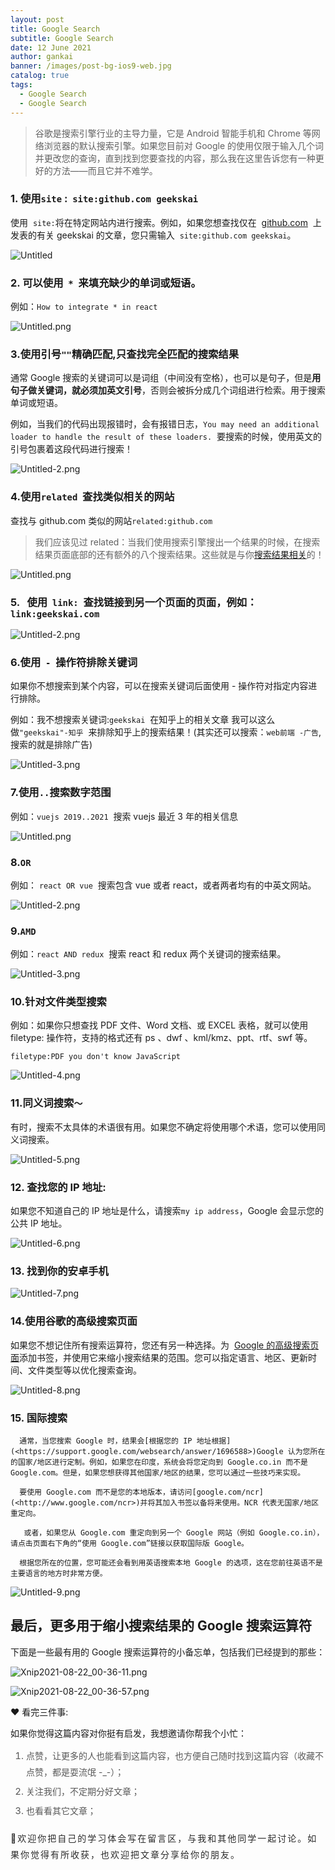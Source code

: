 ```yaml
---
layout: post
title: Google Search
subtitle: Google Search
date: 12 June 2021
author: gankai
banner: /images/post-bg-ios9-web.jpg
catalog: true
tags:
  - Google Search
  - Google Search
---
```


> 谷歌是搜索引擎行业的主导力量，它是 Android 智能手机和 Chrome 等网络浏览器的默认搜索引擎。如果您目前对 Google 的使用仅限于输入几个词并更改您的查询，直到找到您要查找的内容，那么我在这里告诉您有一种更好的方法——而且它并不难学。

### 1. 使用`site` :  `site:github.com geekskai`

使用  `site:`将在特定网站内进行搜索。例如，如果您想查找仅在  [github.com](http://github.com/)  上发表的有关 geekskai 的文章，您只需输入  `site:github.com geekskai`。

![Untitled](https://s3.us-west-2.amazonaws.com/secure.notion-static.com/29650b10-ca49-424d-9e31-da2b23f63207/Untitled.png?X-Amz-Algorithm=AWS4-HMAC-SHA256&X-Amz-Credential=AKIAT73L2G45O3KS52Y5%2F20210821%2Fus-west-2%2Fs3%2Faws4_request&X-Amz-Date=20210821T160753Z&X-Amz-Expires=86400&X-Amz-Signature=3593c91a2d34a2e81fe2c451c197a0e6f77484fa34254a898da8b786ca8e0920&X-Amz-SignedHeaders=host&response-content-disposition=filename%20%3D%22Untitled.png%22)

### 2. 可以使用  `*`  来填充缺少的单词或短语。

例如：`How to integrate * in react`

![Untitled.png](https://p6-juejin.byteimg.com/tos-cn-i-k3u1fbpfcp/efe114e6228b41a685330a8b14614a19~tplv-k3u1fbpfcp-watermark.image)

### 3.使用引号`""`精确匹配,只查找完全匹配的搜索结果

通常 Google 搜索的关键词可以是词组（中间没有空格），也可以是句子，但是**用句子做关键词，就必须加英文引号**，否则会被拆分成几个词组进行检索。用于搜索单词或短语。

例如，当我们的代码出现报错时，会有报错日志，`You may need an additional loader to handle the result of these loaders.`  要搜索的时候，使用英文的引号包裹着这段代码进行搜索！

![Untitled-2.png](https://p3-juejin.byteimg.com/tos-cn-i-k3u1fbpfcp/f72e12f23e534e8883aba64e74ce5ee9~tplv-k3u1fbpfcp-watermark.image)

### 4.使用`related`  查找类似相关的网站

查找与 github.com 类似的网站`related:github.com`

> 我们应该见过 related：当我们使用搜索引擎搜出一个结果的时候，在搜索结果页面底部的还有额外的八个搜索结果。这些就是与你[搜索结果相关](https://www.siteguru.co/seo-academy/related-searches)的！

![Untitled.png](https://p3-juejin.byteimg.com/tos-cn-i-k3u1fbpfcp/8d852ba9f08d44169205be4c0839ab69~tplv-k3u1fbpfcp-watermark.image)

### **5.**   使用  `link:`  查找链接到另一个页面的页面，例如：`link:geekskai.com`

![Untitled-2.png](https://p6-juejin.byteimg.com/tos-cn-i-k3u1fbpfcp/b6a8058a5e834015a81315cc70439a82~tplv-k3u1fbpfcp-watermark.image)

### 6.使用  `-`  操作符排除关键词

如果你不想搜索到某个内容，可以在搜索关键词后面使用 - 操作符对指定内容进行排除。

例如：我不想搜索关键词:`geekskai`  在知乎上的相关文章 我可以这么做`"geekskai"-知乎`  来排除知乎上的搜索结果！(其实还可以搜索：`web前端 -广告`,搜索的就是排除广告)

![Untitled-3.png](https://p1-juejin.byteimg.com/tos-cn-i-k3u1fbpfcp/217b06738b464fc79f5902d13027cd89~tplv-k3u1fbpfcp-watermark.image)

### 7.使用`..`搜索数字范围

例如：`vuejs 2019..2021`  搜索 vuejs 最近 3 年的相关信息

![Untitled.png](https://p3-juejin.byteimg.com/tos-cn-i-k3u1fbpfcp/784117e637a44abb9869136e571d5e69~tplv-k3u1fbpfcp-watermark.image)

### 8.`OR`

例如： `react OR vue`  搜索包含 vue 或者 react，或者两者均有的中英文网站。

![Untitled-2.png](https://p6-juejin.byteimg.com/tos-cn-i-k3u1fbpfcp/e4963fcbbadb44c791bc34a73eb3f8e5~tplv-k3u1fbpfcp-watermark.image)

### 9.`AMD`

例如：`react AND redux`  搜索 react 和 redux 两个关键词的搜索结果。

![Untitled-3.png](https://p9-juejin.byteimg.com/tos-cn-i-k3u1fbpfcp/4c26399f66814a389d7b19f6ba26784b~tplv-k3u1fbpfcp-watermark.image)

### 10.针对文件类型搜索

例如：如果你只想查找 PDF 文件、Word 文档、或 EXCEL 表格，就可以使用 filetype: 操作符，支持的格式还有 ps 、dwf 、kml/kmz、ppt、rtf、swf 等。

`filetype:PDF you don't know JavaScript`

![Untitled-4.png](https://p6-juejin.byteimg.com/tos-cn-i-k3u1fbpfcp/1c3cbf712f8c422596209c9a795cca21~tplv-k3u1fbpfcp-watermark.image)

### 11.同义词搜索`～`

有时，搜索不太具体的术语很有用。如果您不确定将使用哪个术语，您可以使用同义词搜索。

![Untitled-5.png](https://p3-juejin.byteimg.com/tos-cn-i-k3u1fbpfcp/694ef738cff241fca9f320d4a0076923~tplv-k3u1fbpfcp-watermark.image)

### 12. 查找您的 IP 地址:

如果您不知道自己的 IP 地址是什么，请搜索`my ip address`，Google 会显示您的公共 IP 地址。

![Untitled-6.png](https://p3-juejin.byteimg.com/tos-cn-i-k3u1fbpfcp/95ab6df642b54bbe8b11b6e989b078d8~tplv-k3u1fbpfcp-watermark.image)

### 13. 找到你的安卓手机

![Untitled-7.png](https://p9-juejin.byteimg.com/tos-cn-i-k3u1fbpfcp/e9d01d96b8b54d179546fb5a03f701f7~tplv-k3u1fbpfcp-watermark.image)

### 14.使用谷歌的高级搜索页面

如果您不想记住所有搜索运算符，您还有另一种选择。为  [Google 的高级搜索页面](https://www.google.com/advanced_search)添加书签，并使用它来缩小搜索结果的范围。您可以指定语言、地区、更新时间、文件类型等以优化搜索查询。

![Untitled-8.png](https://p9-juejin.byteimg.com/tos-cn-i-k3u1fbpfcp/fafd0bed93b24dc5801fa15d6c7e3140~tplv-k3u1fbpfcp-watermark.image)

### 15. 国际搜索

```
  通常，当您搜索 Google 时，结果会[根据您的 IP 地址根据](<https://support.google.com/websearch/answer/1696588>)Google 认为您所在的国家/地区进行定制。例如，如果您在印度，系统会将您定向到 Google.co.in 而不是 Google.com。但是，如果您想获得其他国家/地区的结果，您可以通过一些技巧来实现。

  要使用 Google.com 而不是您的本地版本，请访问[google.com/ncr](<http://www.google.com/ncr>)并将其加入书签以备将来使用。NCR 代表无国家/地区重定向。

   或者，如果您从 Google.com 重定向到另一个 Google 网站（例如 Google.co.in），请点击页面右下角的“使用 Google.com”链接以获取国际版 Google。

  根据您所在的位置，您可能还会看到用英语搜索本地 Google 的选项，这在您前往英语不是主要语言的地方时非常方便。
```

![Untitled-9.png](https://p1-juejin.byteimg.com/tos-cn-i-k3u1fbpfcp/a4a941af97e84a7e8a9170af6d8f1837~tplv-k3u1fbpfcp-watermark.image)

## 最后，**更多用于缩小搜索结果的 Google 搜索运算符**

下面是一些最有用的 Google 搜索运算符的小备忘单，包括我们已经提到的那些：

![Xnip2021-08-22_00-36-11.png](https://p3-juejin.byteimg.com/tos-cn-i-k3u1fbpfcp/c89a253a4100456abffaf281dd33fb97~tplv-k3u1fbpfcp-watermark.image)

![Xnip2021-08-22_00-36-57.png](https://p6-juejin.byteimg.com/tos-cn-i-k3u1fbpfcp/10d142d6e5f249cabe80beb8e169052f~tplv-k3u1fbpfcp-watermark.image)

❤️ 看完三件事:

<p>如果你觉得这篇内容对你挺有启发，我想邀请你帮我个小忙：</p>
<ol data-tool="mdnice编辑器" style="margin-top: 8px; margin-bottom: 8px; padding-left: 25px; list-style-type: decimal; font-size: 15px; color: #595959;">
<li><section style="margin-top: 5px; margin-bottom: 5px; line-height: 26px; text-align: left; font-size: 14px; font-weight: normal; color: #595959;">点赞，让更多的人也能看到这篇内容，也方便自己随时找到这篇内容（收藏不点赞，都是耍流氓 -_-）；</section></li><li><section style="margin-top: 5px; margin-bottom: 5px; line-height: 26px; text-align: left; font-size: 14px; font-weight: normal; color: #595959;">关注我们，不定期分好文章；</section></li><li><section style="margin-top: 5px; margin-bottom: 5px; line-height: 26px; text-align: left; font-size: 14px; font-weight: normal; color: #595959;">也看看其它文章；</section></li></ol>
<p data-tool="mdnice编辑器" style="padding-top: 8px; padding-bottom: 8px; line-height: 26px; color: #2b2b2b; margin: 10px 0px; letter-spacing: 2px; font-size: 14px; word-spacing: 2px;">🎉欢迎你把自己的学习体会写在留言区，与我和其他同学一起讨论。如果你觉得有所收获，也欢迎把文章分享给你的朋友。</p>
